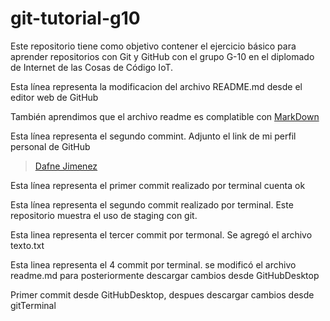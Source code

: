 # git-tutorial-g10
Este repositorio tiene como objetivo contener el ejercicio básico para aprender repositorios con Git y GitHub con el grupo G-10 en el diplomado de Internet de las Cosas de Código IoT.

Esta línea representa la modificacion del archivo README.md desde el editor web de GitHub

También aprendimos que el archivo readme es complatible con [MarkDown](https://stackedit.io/app#)

Esta línea representa el segundo commint. Adjunto el link de mi perfil personal de GitHub
> [Dafne Jimenez](https://github.com/DafneJimenezR)

Esta línea representa el primer commit realizado por terminal cuenta ok

Esta línea representa el segundo commit  realizado por terminal. Este repositorio muestra el uso de staging con git.

Esta linea representa el tercer commit por termonal. Se agregó el archivo texto.txt

Esta linea representa el 4 commit por terminal. se modificó el archivo readme.md para posteriormente descargar cambios desde GitHubDesktop

Primer commit desde GitHubDesktop, despues descargar cambios desde gitTerminal